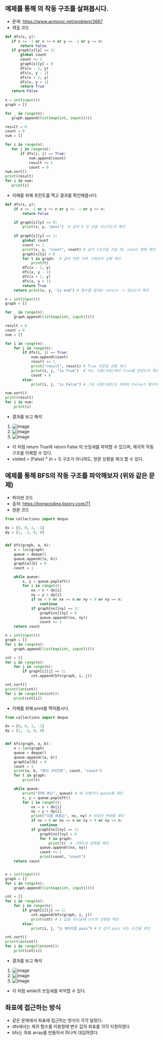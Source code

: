 ## 예제를 통해 의 작동 구조를 살펴봅시다.
 * 문제: https://www.acmicpc.net/problem/2667
 * 제출 코드
 ```python
 def dfs(x, y):
    if x <= -1 or x >= n or y <= -1 or y >= n:
        return False
    if graph[x][y] == 1:
        global count
        count += 1
        graph[x][y] = 0
        dfs(x - 1, y)
        dfs(x, y - 1)
        dfs(x + 1, y)
        dfs(x, y + 1)
        return True
    return False
   
n = int(input())
graph = []

for _ in range(n):
    graph.append(list(map(int, input())))

result = 0
count = 0
num = []

for i in range(n):
    for j in range(n):
        if dfs(i, j) == True:
            num.append(count)
            result += 1
            count = 0
num.sort()
print(result)
for i in num:
    print(i)

 ```
 
* 이해를 위해 프린트를 찍고 결과를 확인해봅시다.
```python
def dfs(x, y):
    if x <= -1 or x >= n or y <= -1 or y >= n:
        return False

    if graph[x][y] == 0:
        print(x, y, "pass")  # 값이 0 인 곳을 지나가는지 확인
    
    if graph[x][y] == 1:
        global count
        count += 1
        print(x, y, "count", count) # 값이 1인곳을 지날 때, count 변화 확인
        graph[x][y] = 0
        for t in graph:  # 값이 변한 이후 그래프의 상황 확인
            print(t)
        dfs(x - 1, y)
        dfs(x, y - 1)
        dfs(x + 1, y)
        dfs(x, y + 1)
        return True
    return print(x, y, "is end") # 함수를 끝내는 return -> 끝났는지 확인

n = int(input())
graph = []

for _ in range(n):
    graph.append(list(map(int, input())))

result = 0
count = 0
num = []

for i in range(n):
    for j in range(n):
        if dfs(i, j) == True:
            num.append(count)
            result += 1
            print("result", result) # True 카운팅 상황 체크
            print(i, j, "is True")  # 어느 시점(좌표)에서 True를 받았는지 확인
            count = 0
        else:
            print(i, j, "is False") # 그외 시점(좌표)는 제대로 False가 떨어지는지

num.sort()
print(result)
for i in num:
    print(i)

```
* 결과를 보고 해석
1. ![image](https://user-images.githubusercontent.com/98008421/164179496-8f0c08fb-5dd4-4a6c-a59a-76e2e9a6a3ca.png)
2. ![image](https://user-images.githubusercontent.com/98008421/164179810-e4cfb20d-77e1-4797-ac34-4562ed94a111.png)
3. ![image](https://user-images.githubusercontent.com/98008421/164179864-c64f84fe-2fd6-4db2-bbff-7ac9c99bc6b2.png)

- 이 처럼 return True와 return False 의 쓰임새를 파악할 수 있으며, 재귀적 작동 구조를 이해할 수 있다. 
- visited = [False] * (n + 1) 구조가 아니여도, 방문 상황을 체크 할 수 있다.

## 예제를 통해 BFS의 작동 구조를 파악해보자 (위와 같은 문제)
 * 파이썬 코드
 * 출처: https://hongcoding.tistory.com/71
 * 원본 코드
```python
from collections import deque

dx = [0, 0, 1, -1]
dy = [1, -1, 0, 0]


def bfs(graph, a, b):
    n = len(graph)
    queue = deque()
    queue.append((a, b))
    graph[a][b] = 0
    count = 1

    while queue:
        x, y = queue.popleft()
        for i in range(4):
            nx = x + dx[i]
            ny = y + dy[i]
            if nx < 0 or nx >= n or ny < 0 or ny >= n:
                continue
            if graph[nx][ny] == 1:
                graph[nx][ny] = 0
                queue.append((nx, ny))
                count += 1
    return count

n = int(input())
graph = []
for i in range(n):
    graph.append(list(map(int, input())))

cnt = []
for i in range(n):
    for j in range(n):
        if graph[i][j] == 1:
            cnt.append(bfs(graph, i, j))

cnt.sort()
print(len(cnt))
for i in range(len(cnt)):
    print(cnt[i])
```
* 이해를 위해 print를 찍어봅시다.
```python
from collections import deque

dx = [0, 0, 1, -1]
dy = [1, -1, 0, 0]


def bfs(graph, a, b):
    n = len(graph)
    queue = deque()
    queue.append((a, b))
    graph[a][b] = 0
    count = 1
    print(a, b, "에서 1이므로", count, "count")
    for t in graph:
        print(t)

    while queue:
        print("현재 큐는", queue) # 매 시행마다 queue를 확인
        x, y = queue.popleft()
        for i in range(4):
            nx = x + dx[i]
            ny = y + dy[i]
            print("다음 좌표는", nx, ny) # 좌표의 변화를 확인
            if nx < 0 or nx >= n or ny < 0 or ny >= n:
                continue
            if graph[nx][ny] == 1:
                graph[nx][ny] = 0
                for t in graph:
                    print(t)  # 그래프의 변화를 확인
                queue.append((nx, ny))
                count += 1
                print(count, "count")
    return count


n = int(input())
graph = []
for i in range(n):
    graph.append(list(map(int, input())))

cnt = []
for i in range(n):
    for j in range(n):
        if graph[i][j] == 1:
            cnt.append(bfs(graph, i, j))
            print(cnt) # 1 값을 지나갈때 cnt의 상황을 확인
        else:
            print(i, j, "는 0이므로 pass") # 0 값이 pass 되는 순간을 확인

cnt.sort()
print(len(cnt))
for i in range(len(cnt)):
    print(cnt[i])
```
* 결과를 보고 해석
1. ![image](https://user-images.githubusercontent.com/98008421/164188821-b3b49ec0-230a-4581-a1f6-8b26a5c6e9a2.png)
2. ![image](https://user-images.githubusercontent.com/98008421/164189906-6f5496d1-86e5-4f0e-8cd1-31cfb479c057.png)
3. ![image](https://user-images.githubusercontent.com/98008421/164190055-c5355566-ef25-4158-b0b7-794d4ae32c9d.png)
- 이 처럼 while의 쓰임새를 파악할 수 있다.

## 좌표에 접근하는 방식
  * 같은 문제에서 좌표에 접근하는 방식이 각각 달랐다.
  * dfs에서는 재귀 함수를 이용할때 변수 값의 좌표를 각각 지정하였다
  * bfs는 좌표 array를 만들어서 하나씩 대입하였다.
  
